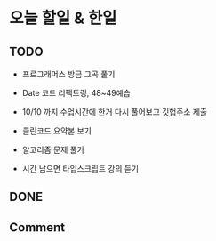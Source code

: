 # 오늘 할일 & 한일

## TODO

- 프로그래머스 방금 그곡 풀기

- Date 코드 리팩토링, 48~49예습

- 10/10 까지 수업시간에 한거 다시 풀어보고 깃헙주소 제출

- 클린코드 요약본 보기

- 알고리즘 문제 풀기

- 시간 남으면 타입스크립트 강의 듣기

## DONE

## Comment
